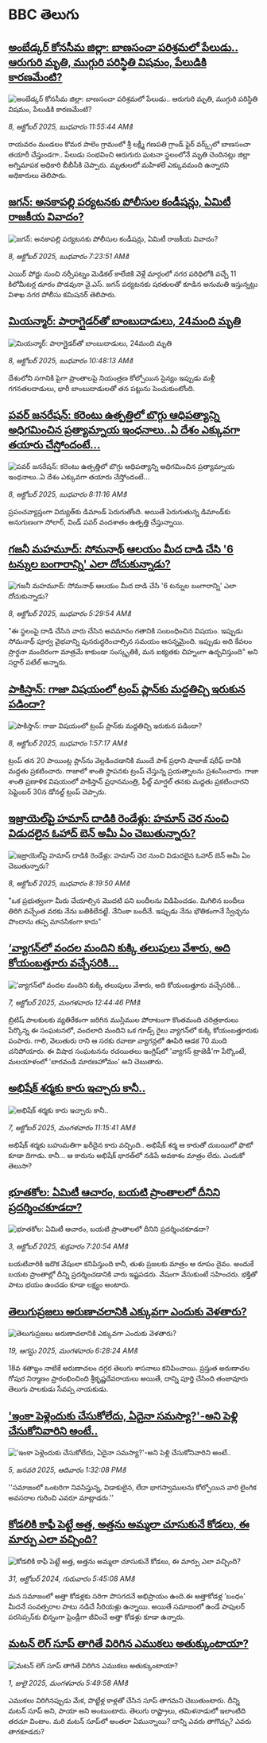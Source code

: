 # BBC తెలుగు## [అంబేడ్కర్ కోనసీమ జిల్లా: బాణసంచా పరిశ్రమలో పేలుడు.. ఆరుగురి మృతి, ముగ్గురి పరిస్థితి విషమం, పేలుడికి కారణమేంటి? ](https://www.bbc.com/telugu/articles/cwyn9k1lxldo?at_medium=RSS&at_campaign=rss?at_campaign=githubrss)![అంబేడ్కర్ కోనసీమ జిల్లా: బాణసంచా పరిశ్రమలో పేలుడు.. ఆరుగురి మృతి, ముగ్గురి పరిస్థితి విషమం, పేలుడికి కారణమేంటి? ](https://ichef.bbci.co.uk/ace/ws/240/cpsprodpb/f9a7/live/1d1d7c30-a43c-11f0-b5e5-3d5590257ca4.jpg)_8, అక్టోబర్ 2025, బుధవారం 11:55:44 AMకి_రాయవరం మండలం కొమర పాలెం గ్రామంలో శ్రీ లక్ష్మీ గణపతి గ్రాండ్ ఫైర్ వర్క్స్‌లో బాణసంచా తయారీ చేస్తుండగా.. పేలుడు సంభవించి ఆరుగురు ఘటనా స్థలంలోనే మృతి చెందినట్లు జిల్లా అగ్నిమాపక అధికారి బీబీసీకి చెప్పారు. మృతులలో మహిళలే ఎక్కువమంది ఉన్నారని అధికారులు తెలిపారు.## [జగన్‌: అనకాపల్లి పర్యటనకు పోలీసుల కండీషన్లు, ఏమిటీ రాజకీయ వివాదం?](https://www.bbc.com/telugu/articles/c931zyxgn20o?at_medium=RSS&at_campaign=rss?at_campaign=githubrss)![జగన్‌: అనకాపల్లి పర్యటనకు పోలీసుల కండీషన్లు, ఏమిటీ రాజకీయ వివాదం?](https://ichef.bbci.co.uk/ace/ws/240/cpsprodpb/a847/live/b354fe60-a40c-11f0-942f-cbfe32077730.jpg)_8, అక్టోబర్ 2025, బుధవారం 7:23:51 AMకి_ఎయిర్ పోర్టు నుంచి నర్సీపట్నం మెడికల్ కాలేజికి వెళ్లే మార్గంలో నగర పరిధిలోకి వచ్చే 11 కిలోమీటర్ల దూరం పొడవునా వై.ఎస్. జగన్ పర్యటనకు షరతులతో కూడిన అనుమతి ఇస్తున్నట్లు విశాఖ నగర పోలీసు కమిషనర్ తెలిపారు.## [మియన్మార్: పారాగ్లైడర్‌తో బాంబుదాడులు, 24మంది మృతి](https://www.bbc.com/telugu/articles/c4g717l7kl2o?at_medium=RSS&at_campaign=rss?at_campaign=githubrss)![మియన్మార్: పారాగ్లైడర్‌తో బాంబుదాడులు, 24మంది మృతి](https://ichef.bbci.co.uk/ace/ws/240/cpsprodpb/4367/live/0f021150-a42e-11f0-b741-177e3e2c2fc7.jpg)_8, అక్టోబర్ 2025, బుధవారం 10:48:13 AMకి_దేశంలోని సగానికి పైగా ప్రాంతాలపై నియంత్రణ కోల్పోయిన సైన్యం ఇప్పుడు మళ్లీ గగనతలదాడులు, భారీ బాంబుదాడులతో తన పట్టును పెంచుకుంటోంది.## [పవర్ జనరేషన్: కరెంటు ఉత్పత్తిలో బొగ్గు ఆధిపత్యాన్ని అధిగమించిన ప్రత్యామ్నాయ ఇంధనాలు..ఏ దేశం ఎక్కువగా తయారు చేస్తోందంటే...](https://www.bbc.com/telugu/articles/cp8wd8630k8o?at_medium=RSS&at_campaign=rss?at_campaign=githubrss)![పవర్ జనరేషన్: కరెంటు ఉత్పత్తిలో బొగ్గు ఆధిపత్యాన్ని అధిగమించిన ప్రత్యామ్నాయ ఇంధనాలు..ఏ దేశం ఎక్కువగా తయారు చేస్తోందంటే...](https://ichef.bbci.co.uk/ace/standard/240/cpsprodpb/3b16/live/366670b0-a41f-11f0-928c-71dbb8619e94.jpg)_8, అక్టోబర్ 2025, బుధవారం 8:11:16 AMకి_ప్రపంచవ్యాప్తంగా విద్యుత్‌కు డిమాండ్ పెరుగుతోంది. అయితే పెరుగుతున్న డిమాండ్‌కు అనుగుణంగా సోలార్, విండ్ పవర్ వందశాతం ఉత్పత్తి చేస్తున్నాయి.## [గజనీ మహమూద్: సోమనాథ్ ఆలయం మీద దాడి చేసి '6 టన్నుల బంగారాన్ని' ఎలా దోచుకున్నాడు?](https://www.bbc.com/telugu/articles/c1l83pl0p9lo?at_medium=RSS&at_campaign=rss?at_campaign=githubrss)![గజనీ మహమూద్: సోమనాథ్ ఆలయం మీద దాడి చేసి '6 టన్నుల బంగారాన్ని' ఎలా దోచుకున్నాడు?](https://ichef.bbci.co.uk/ace/standard/240/cpsprodpb/dbb5/live/a4971b80-a40a-11f0-b741-177e3e2c2fc7.jpg)_8, అక్టోబర్ 2025, బుధవారం 5:29:54 AMకి_"ఈ స్థలంపై దాడి చేసిన వారు చేసిన అవమానం గతానికి సంబంధించిన విషయం. ఇప్పుడు సోమనాథ్ పూర్వ వైభవాన్ని పునరుద్ధరించాల్సిన సమయం ఆసన్నమైంది. ఇప్పుడు అది కేవలం ప్రార్థనా మందిరంగా మాత్రమే కాకుండా సంస్కృతికి, మన ఐక్యతకు చిహ్నంగా ఉద్భవిస్తుంది"  అని సర్దార్ పటేల్ అన్నారు.## [పాకిస్తాన్: గాజా విషయంలో ట్రంప్ ప్లాన్‌కు మద్దతిచ్చి ఇరుకున పడిందా?](https://www.bbc.com/telugu/articles/cgmzr3lx83vo?at_medium=RSS&at_campaign=rss?at_campaign=githubrss)![పాకిస్తాన్: గాజా విషయంలో ట్రంప్ ప్లాన్‌కు మద్దతిచ్చి ఇరుకున పడిందా?](https://ichef.bbci.co.uk/ace/ws/240/cpsprodpb/7366/live/39c8dd30-a37d-11f0-92db-77261a15b9d2.jpg)_8, అక్టోబర్ 2025, బుధవారం 1:57:17 AMకి_ట్రంప్ తన 20 పాయింట్ల ప్లాన్‌ను వెల్లడించడానికి ముందే పాక్ ప్రధాని షాబాజ్ షరీఫ్ దానికి మద్దతు ప్రకటించారు. గాజాలో శాంతి స్థాపనకు ట్రంప్‌ చేస్తున్న ప్రయత్నాలను ప్రశంసించారు. గాజా శాంతి ప్రణాళిక విషయంలో పాకిస్తాన్ ప్రధానమంత్రి, ఫీల్డ్ మార్షల్‌ తనకు మద్దతు ప్రకటించారని సెప్టెంబర్ 30న డోనల్డ్ ట్రంప్ చెప్పారు.## [ఇజ్రాయెల్‌పై హమాస్ దాడికి రెండేళ్లు: హమాస్‌ చెర నుంచి విడుదలైన ఓహాద్ బెన్ అమీ ఏం చెబుతున్నారు?](https://www.bbc.com/telugu/articles/cvg4jnjv9z7o?at_medium=RSS&at_campaign=rss?at_campaign=githubrss)![ఇజ్రాయెల్‌పై హమాస్ దాడికి రెండేళ్లు: హమాస్‌ చెర నుంచి విడుదలైన ఓహాద్ బెన్ అమీ ఏం చెబుతున్నారు?](https://ichef.bbci.co.uk/ace/ws/240/cpsprodpb/3c69/live/bbcacb20-a41a-11f0-8a6a-83594c206e97.jpg)_8, అక్టోబర్ 2025, బుధవారం 8:19:50 AMకి_"ఒక ప్రభుత్వంగా మీరు చేయాల్సిన మొదటి పని బందీలను విడిపించడం. మిగిలిన బందీలు తిరిగి వచ్చేంత వరకు నేను బతికిలేనట్టే. నేనింకా బందీనే. ఇప్పుడు నేను భౌతికంగానే స్వేచ్ఛను పొందాను తప్ప మానసికంగా కాదు"## [‘వ్యాగన్‌లో వందల మందిని కుక్కి తలుపులు వేశారు, అది కోయంబత్తూరు వచ్చేసరికి...](https://www.bbc.com/telugu/articles/c75q0p4n0ero?at_medium=RSS&at_campaign=rss?at_campaign=githubrss)![‘వ్యాగన్‌లో వందల మందిని కుక్కి తలుపులు వేశారు, అది కోయంబత్తూరు వచ్చేసరికి...](https://ichef.bbci.co.uk/ace/ws/240/cpsprodpb/f69a/live/72f7f900-a36a-11f0-928c-71dbb8619e94.jpg)_7, అక్టోబర్ 2025, మంగళవారం 12:44:46 PMకి_బ్రిటిష్ పాలకులకు వ్యతిరేకంగా జరిగిన ముస్లిముల పోరాటంగా కొంతమంది చరిత్రకారులు పేర్కొన్న ఈ సంఘటనలో, వందలాది మందిని ఒక గూడ్స్ రైలు వ్యాగన్‌లో కుక్కి కోయంబత్తూరుకు పంపారు. 
గాలి, వెలుతురు రాని ఆ సరకు రవాణా వ్యాగన్లలో ఊపిరి ఆడక 70 మంది చనిపోయారు. ఈ విషాద సంఘటనను రచయితలు ఇంగ్లిష్‌లో 'వ్యాగన్ ట్రాజెడీ'గా పేర్కొంటే, మలయాళంలో 'బారవండి మారణహోమం' అని చెబుతారు.## [అభిషేక్ శర్మకు కారు ఇచ్చారు కానీ..](https://www.bbc.com/telugu/articles/c2dnw6z86wxo?at_medium=RSS&at_campaign=rss?at_campaign=githubrss)![అభిషేక్ శర్మకు కారు ఇచ్చారు కానీ..](https://ichef.bbci.co.uk/ace/ws/240/cpsprodpb/84b7/live/6c203c20-a36d-11f0-928c-71dbb8619e94.jpg)_7, అక్టోబర్ 2025, మంగళవారం 11:15:41 AMకి_అభిషేక్ శర్మకు బహుమతిగా ఖరీదైన కారు వచ్చింది.. అభిషేక్ శర్మ ఆ కారుతో దుబయిలో ఫొటో కూడా దిగాడు. కానీ... ఆ కారును అభిషేక్ భారత్‌లో నడిపే అవకాశం మాత్రం లేదు.
ఎందుకో తెలుసా?## [భూతకోల: ఏమిటీ ఆచారం, బయటి ప్రాంతాలలో దీనిని ప్రదర్శించకూడదా?](https://www.bbc.com/telugu/articles/cr5qjnvzg7no?at_medium=RSS&at_campaign=rss?at_campaign=githubrss)![భూతకోల: ఏమిటీ ఆచారం, బయటి ప్రాంతాలలో దీనిని ప్రదర్శించకూడదా?](https://ichef.bbci.co.uk/ace/ws/240/cpsprodpb/c56a/live/c8838e90-9f8f-11f0-b741-177e3e2c2fc7.jpg)_3, అక్టోబర్ 2025, శుక్రవారం 7:20:54 AMకి_బయటివారికి ఇదొక వేషంలా కనిపిస్తుంది కానీ, తుళు ప్రజలకు మాత్రం ఆ రూపం దైవం. అందుకే బయట ప్రాంతాల్లో దీన్ని ప్రదర్శించడానికి వారు ఇష్టపడరు. వేషంగా వేసుకుంటే సహించరు. భక్తితో పాటు భయం ఉంచడం కూడా లక్ష్యం అంటారు.## [తెలుగుప్రజలు అరుణాచలానికి ఎక్కువగా ఎందుకు వెళతారు?](https://www.bbc.com/telugu/articles/c8jp32zrzxpo?at_medium=RSS&at_campaign=rss?at_campaign=githubrss)![తెలుగుప్రజలు అరుణాచలానికి ఎక్కువగా ఎందుకు వెళతారు?](https://ichef.bbci.co.uk/ace/ws/240/cpsprodpb/cf2d/live/01932bf0-7d85-11f0-98a0-956f61945264.jpg)_19, ఆగస్టు 2025, మంగళవారం 6:28:24 AMకి_18వ శతాబ్దం నాటికే అరుణాచలం దగ్గర తెలుగు శాసనాలు కనిపించాయి. ప్రస్తుత అరుణాచల గోపుర నిర్మాణం ప్రారంభించింది శ్రీకృష్ణదేవరాయలు అయితే, దాన్ని పూర్తి చేసింది తంజావూరు తెలుగు పాలకుడు సేవప్ప నాయకుడు.## ['ఇంకా పెళ్లెందుకు చేసుకోలేదు, ఏదైనా సమస్యా?'-అని పెళ్లి చేసుకోనివారిని అంటే..](https://www.bbc.com/telugu/articles/cgq1w3lz7yyo?at_medium=RSS&at_campaign=rss?at_campaign=githubrss)!['ఇంకా పెళ్లెందుకు చేసుకోలేదు, ఏదైనా సమస్యా?'-అని పెళ్లి చేసుకోనివారిని అంటే..](https://ichef.bbci.co.uk/ace/ws/240/cpsprodpb/f6de/live/72c94a60-cb3e-11ef-87df-d575b9a434a4.jpg)_5, జనవరి 2025, ఆదివారం 1:32:08 PMకి_''సమాజంలో ఒంటరిగా నివసిస్తున్న, విడాకులైన, లేదా భాగస్వాములను కోల్పోయిన వారి లైంగిక అవసరాల గురించి ఎవరూ మాట్లాడరు.''## [కోడలికి కాఫీ పెట్టే అత్త, అత్తను అమ్మలా చూసుకునే కోడలు, ఈ మార్పు ఎలా వచ్చింది?](https://www.bbc.com/telugu/articles/c1l41zl8el2o?at_medium=RSS&at_campaign=rss?at_campaign=githubrss)![కోడలికి కాఫీ పెట్టే అత్త, అత్తను అమ్మలా చూసుకునే కోడలు, ఈ మార్పు ఎలా వచ్చింది?](https://ichef.bbci.co.uk/ace/ws/240/cpsprodpb/2b61/live/9176a6d0-8b0e-11ef-a81b-b1eda9741da3.jpg)_31, అక్టోబర్ 2024, గురువారం 5:45:08 AMకి_మన సమాజంలో అత్తా కోడళ్లకు సరిగా పొసగదనే అభిప్రాయం ఉంది.ఈ అత్తాకోడళ్ల ‘బంధం’ మీదనే సంవత్సరాల పాటు నడిచే సీరియళ్లు ఉన్నాయి. అయితే సమాజంలో ఉండే పాపులర్ పరసెప్సన్‌కు భిన్నంగా ఫ్రెండ్లీగా జీవించే అత్తా కోడళ్లు కూడా ఉన్నారు.## [మటన్ లెగ్ సూప్ తాగితే విరిగిన ఎముకలు అతుక్కుంటాయా?](https://www.bbc.com/telugu/articles/c0l4g92j8kzo?at_medium=RSS&at_campaign=rss?at_campaign=githubrss)![మటన్ లెగ్ సూప్ తాగితే విరిగిన ఎముకలు అతుక్కుంటాయా?](https://ichef.bbci.co.uk/ace/ws/240/cpsprodpb/b31e/live/cce532c0-6d41-11f0-9462-bb509dc78127.jpg)_1, జులై 2025, మంగళవారం 5:49:58 AMకి_ఎముకలు విరిగినప్పుడు మేక, పొట్టేళ్ల కాళ్లతో చేసిన సూప్ తాగమని చెబుతుంటారు. దీన్ని మటన్ సూప్ అని, పాయా అని అంటుంటారు. తెలుగు రాష్ట్రాలు, తమిళనాడులో ఇలాంటిది తరచూ వింటాం. మరి మటన్ సూప్‌లో అంతలా ఏమున్నాయి? దాన్ని ఎవరు తాగొచ్చు? ఎవరు తాగకూడదు?